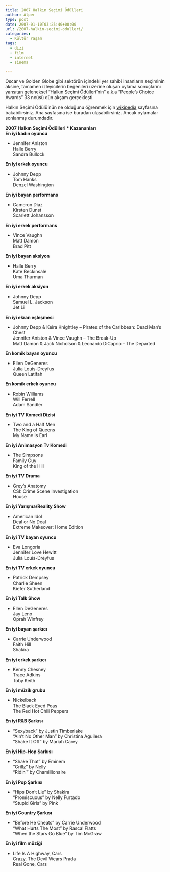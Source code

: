 ```yaml
---
title: 2007 Halkın Seçimi Ödülleri
author: Alper
type: post
date: 2007-01-10T03:25:40+00:00
url: /2007-halkin-secimi-odulleri/
categories:
  - Kültür Yaşam
tags:
  - dizi
  - film
  - internet
  - sinema

---
```

Oscar ve Golden Globe gibi sektörün içindeki yer sahibi insanların seçiminin aksine, tamamen izleyicilerin beğenileri üzerine oluşan oylama sonuçlarını yansıtan geleneksel &#8220;Halkın Seçimi Ödülleri&#8217;nin&#8221; a.k.a &#8220;People&#8217;s Choice Awards&#8221; 33 ncüsü dün akşam gerçekleşti.

Halkın Seçimi Ödülü&#8217;nün ne olduğunu öğrenmek için [wikipedia][1] sayfasına bakabilirsiniz. Ana sayfasına ise buradan ulaşabilirsiniz. Ancak oylamalar sonlanmış durumdadır.

<!--more-->

**2007 Halkın Seçimi Ödülleri * Kazananları**  
**En iyi kadın oyuncu**  
* Jennifer Aniston  
Halle Berry  
Sandra Bullock

**En iyi erkek oyuncu**  
* Johnny Depp  
Tom Hanks  
Denzel Washington

**En iyi bayan performans**  
* Cameron Diaz  
Kirsten Dunst  
Scarlett Johansson

**En iyi erkek performans**  
* Vince Vaughn  
Matt Damon  
Brad Pitt

**En iyi bayan aksiyon**  
* Halle Berry  
Kate Beckinsale  
Uma Thurman

**En iyi erkek aksiyon**  
* Johnny Depp  
Samuel L. Jackson  
Jet Li

**En iyi ekran eşleşmesi**  
* Johnny Depp & Keira Knightley &#8211; Pirates of the Caribbean: Dead Man&#8217;s Chest  
Jennifer Aniston & Vince Vaughn &#8211; The Break-Up  
Matt Damon & Jack Nicholson & Leonardo DiCaprio &#8211; The Departed

**En komik bayan oyuncu**  
* Ellen DeGeneres  
Julia Louis-Dreyfus  
Queen Latifah

**En komik erkek oyuncu**  
* Robin Williams  
Will Ferrell  
Adam Sandler

**En iyi TV Komedi Dizisi**  
* Two and a Half Men  
The King of Queens  
My Name Is Earl

**En iyi Animasyon Tv Komedi**  
* The Simpsons  
Family Guy  
King of the Hill

**En iyi TV Drama**  
* Grey’s Anatomy  
CSI: Crime Scene Investigation  
House

**En iyi Yarışma/Reality Show**  
* American Idol  
Deal or No Deal  
Extreme Makeover: Home Edition

**En iyi TV bayan oyuncu**  
* Eva Longoria  
Jennifer Love Hewitt  
Julia Louis-Dreyfus

**En iyi TV erkek oyuncu**  
* Patrick Dempsey  
Charlie Sheen  
Kiefer Sutherland

**En iyi Talk Show**  
* Ellen DeGeneres  
Jay Leno  
Oprah Winfrey

**En iyi bayan şarkıcı**  
* Carrie Underwood  
Faith Hill  
Shakira

**En iyi erkek şarkıcı**  
* Kenny Chesney  
Trace Adkins  
Toby Keith

**En iyi müzik grubu**  
* Nickelback  
The Black Eyed Peas  
The Red Hot Chili Peppers

**En iyi R&B Şarkısı**  
* &#8220;Sexyback&#8221; by Justin Timberlake  
&#8220;Ain&#8217;t No Other Man&#8221; by Christina Aguilera  
&#8220;Shake It Off&#8221; by Mariah Carey

**En iyi Hip-Hop Şarkısı**  
* &#8220;Shake That&#8221; by Eminem  
&#8220;Grillz&#8221; by Nelly  
&#8220;Ridin’&#8221; by Chamillionaire

**En iyi Pop Şarkısı**  
* &#8220;Hips Don’t Lie&#8221; by Shakira  
&#8220;Promiscuous&#8221; by Nelly Furtado  
&#8220;Stupid Girls&#8221; by Pink

**En iyi Country Şarkısı**  
* &#8220;Before He Cheats&#8221; by Carrie Underwood  
&#8220;What Hurts The Most&#8221; by Rascal Flatts  
&#8220;When the Stars Go Blue&#8221; by Tim McGraw

**En iyi film müziği**  
* Life Is A Highway, Cars  
Crazy, The Devil Wears Prada  
Real Gone, Cars

 [1]: http://en.wikipedia.org/wiki/People%27s_Choice_Award